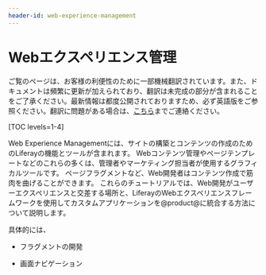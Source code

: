 ```yaml
---
header-id: web-experience-management
---
```


# Webエクスペリエンス管理

<p class="alert alert-info"><span class="wysiwyg-color-blue120">ご覧のページは、お客様の利便性のために一部機械翻訳されています。また、ドキュメントは頻繁に更新が加えられており、翻訳は未完成の部分が含まれることをご了承ください。最新情報は都度公開されておりますため、必ず英語版をご参照ください。翻訳に問題がある場合は、<a href="mailto:support-content-jp@liferay.com">こちら</a>までご連絡ください。</span></p>

[TOC levels=1-4]

Web Experience Managementには、サイトの構築とコンテンツの作成のためのLiferayの機能とツールが含まれます。 Webコンテンツ管理やページテンプレートなどのこれらの多くは、管理者やマーケティング担当者が使用するグラフィカルツールです。 ページフラグメントなど、Web開発者はコンテンツ作成で筋肉を曲げることができます。 これらのチュートリアルでは、Web開発がユーザーエクスペリエンスと交差する場所と、LiferayのWebエクスペリエンスフレームワークを使用してカスタムアプリケーションを@product@に統合する方法について説明します。

具体的には、

  - フラグメントの開発

  - 画面ナビゲーション
